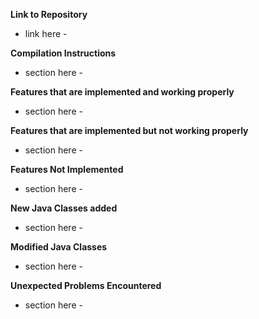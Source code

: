 **Link to Repository**

- link here -


**Compilation Instructions**

- section here -


**Features that are implemented and working properly**

- section here -


**Features that are implemented but not working properly**

- section here -


**Features Not Implemented**

 - section here - 


**New Java Classes added**

- section here -


**Modified Java Classes**

- section here -


**Unexpected Problems Encountered**

- section here -








